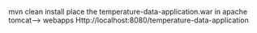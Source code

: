 mvn clean install
place the temperature-data-application.war in apache tomcat--> webapps
Http://localhost:8080/temperature-data-application
